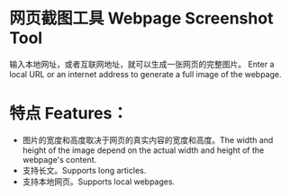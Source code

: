# 网页截图工具 Webpage Screenshot Tool
输入本地网址，或者互联网地址，就可以生成一张网页的完整图片。
Enter a local URL or an internet address to generate a full image of the webpage.

# 特点 Features：
- 图片的宽度和高度取决于网页的真实内容的宽度和高度。The width and height of the image depend on the actual width and height of the webpage's content.
- 支持长文。Supports long articles.
- 支持本地网页。Supports local webpages.
